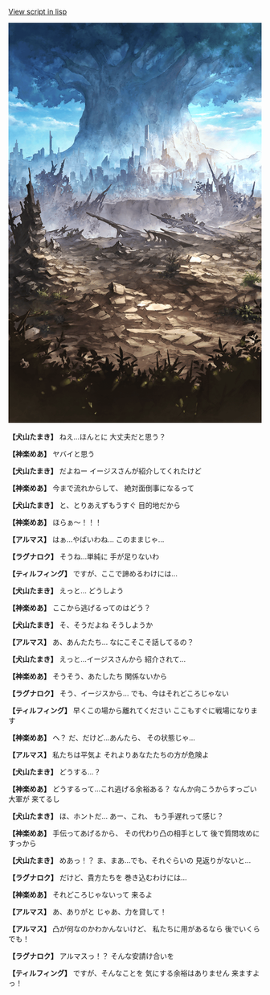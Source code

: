 [View script in lisp](../scripts/202203041.txt)

![in_underwild.png](../images/backgrounds/in_underwild.png)

**【犬山たまき】**
ねえ…ほんとに
大丈夫だと思う？

**【神楽めあ】**
ヤバイと思う

**【犬山たまき】**
だよねー
イージスさんが紹介してくれたけど

**【神楽めあ】**
今まで流れからして、
絶対面倒事になるって

**【犬山たまき】**
と、とりあえずもうすぐ
目的地だから

**【神楽めあ】**
ほらぁ～！！！

**【アルマス】**
はぁ…やばいわね…
このままじゃ…

**【ラグナロク】**
そうね…単純に
手が足りないわ

**【ティルフィング】**
ですが、ここで諦めるわけには…

**【犬山たまき】**
えっと…
どうしよう

**【神楽めあ】**
ここから逃げるってのはどう？

**【犬山たまき】**
そ、そうだよね
そうしようか

**【アルマス】**
あ、あんたたち…
なにこそこそ話してるの？

**【犬山たまき】**
えっと…イージスさんから
紹介されて…

**【神楽めあ】**
そうそう、あたしたち
関係ないから

**【ラグナロク】**
そう、イージスから…
でも、今はそれどころじゃない

**【ティルフィング】**
早くこの場から離れてください
ここもすぐに戦場になります

**【神楽めあ】**
へ？
だ、だけど…あんたら、
その状態じゃ…

**【アルマス】**
私たちは平気よ
それよりあなたたちの方が危険よ

**【犬山たまき】**
どうする…？

**【神楽めあ】**
どうするって…これ逃げる余裕ある？
なんか向こうからすっごい大軍が
来てるし

**【犬山たまき】**
ほ、ホントだ…
あー、これ、
もう手遅れって感じ？

**【神楽めあ】**
手伝ってあげるから、
その代わり凸の相手として
後で質問攻めにすっから

**【犬山たまき】**
めあっ！？
ま、まあ…でも、それぐらいの
見返りがないと…

**【ラグナロク】**
だけど、貴方たちを
巻き込むわけには…

**【神楽めあ】**
それどころじゃないって
来るよ

**【アルマス】**
あ、ありがと
じゃあ、力を貸して！

**【アルマス】**
凸が何なのかわかんないけど、
私たちに用があるなら
後でいくらでも！

**【ラグナロク】**
アルマスっ！？
そんな安請け合いを

**【ティルフィング】**
ですが、そんなことを
気にする余裕はありません
来ますよっ！
